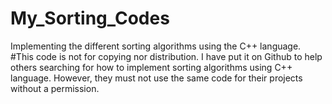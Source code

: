 # My_Sorting_Codes
Implementing the different sorting algorithms using the C++ language.
#This code is not for copying nor distribution. I have put it on Github to help others searching for how to implement sorting algorithms using C++ language. However, they must not use the same code for their projects without a permission.
